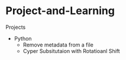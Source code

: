 # Project-and-Learning
Projects
- Python
    * Remove metadata from a file
    * Cyper Subsitutaion with Rotatioanl Shift 

